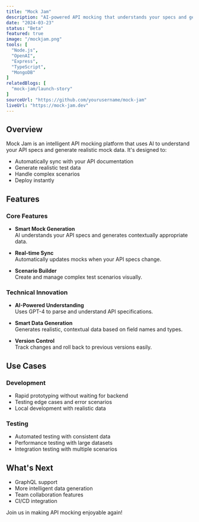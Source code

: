 ```yaml
---
title: "Mock Jam"
description: "AI-powered API mocking that understands your specs and generates realistic test data. No more manual mock maintenance."
date: "2024-03-23"
status: "Beta"
featured: true
image: "/mockjam.png"
tools: [
  "Node.js",
  "OpenAI",
  "Express",
  "TypeScript",
  "MongoDB"
]
relatedBlogs: [
  "mock-jam/launch-story"
]
sourceUrl: "https://github.com/yourusername/mock-jam"
liveUrl: "https://mock-jam.dev"
---
```


## Overview

Mock Jam is an intelligent API mocking platform that uses AI to understand your API specs and generate realistic mock data. It's designed to:

- Automatically sync with your API documentation
- Generate realistic test data
- Handle complex scenarios
- Deploy instantly

## Features

### Core Features

- **Smart Mock Generation**  
  AI understands your API specs and generates contextually appropriate data.

- **Real-time Sync**  
  Automatically updates mocks when your API specs change.

- **Scenario Builder**  
  Create and manage complex test scenarios visually.

### Technical Innovation

- **AI-Powered Understanding**  
  Uses GPT-4 to parse and understand API specifications.

- **Smart Data Generation**  
  Generates realistic, contextual data based on field names and types.

- **Version Control**  
  Track changes and roll back to previous versions easily.

## Use Cases

### Development

- Rapid prototyping without waiting for backend
- Testing edge cases and error scenarios
- Local development with realistic data

### Testing

- Automated testing with consistent data
- Performance testing with large datasets
- Integration testing with multiple scenarios

## What's Next

- GraphQL support
- More intelligent data generation
- Team collaboration features
- CI/CD integration

Join us in making API mocking enjoyable again!
